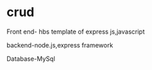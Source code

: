 # crud


Front end- hbs template of express js,javascript



backend-node.js,express framework


Database-MySql
